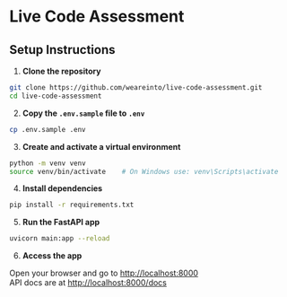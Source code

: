 # Live Code Assessment

## Setup Instructions

1. **Clone the repository**

```bash
git clone https://github.com/weareinto/live-code-assessment.git
cd live-code-assessment
```

2. **Copy the `.env.sample` file to `.env`**

```bash
cp .env.sample .env
```

3. **Create and activate a virtual environment**

```bash
python -m venv venv
source venv/bin/activate    # On Windows use: venv\Scripts\activate
```

4. **Install dependencies**

```bash
pip install -r requirements.txt
```

5. **Run the FastAPI app**

```bash
uvicorn main:app --reload
```

6. **Access the app**

Open your browser and go to [http://localhost:8000](http://localhost:8000)  
API docs are at [http://localhost:8000/docs](http://localhost:8000/docs)

